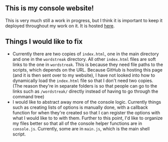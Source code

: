 ## This is my console website!
This is very much still a work in progress, but I think it is important to keep it deployed throughout my work on it. It is hosted [here](https://www.alex-werner.com).
## Things I would like to fix
* Currently there are two copies of `index.html`, one in the main directory and one in the `wordstreak` directory. All other `index.html` files are soft links to the one in `wordstreak`. This is because they need file paths to the scripts, which depends on the URL. Because GitHub is hosting this page (and it is then sent over to my website), I have not looked into how to dynamically load the `index.html` file so that I don't need two copies. (The reason they're in separate folders is so that people can go to the links such as `/wordstreak/` directly instead of having to go through the command tree)
* I would like to abstract away more of the console logic. Currently things such as creating lists of options is manually done, with a callback function for when they're created so that I can register the options with what I would like to to with them. Further to this point, I'd like to organize my files better so that all of the console helper functions are in `console.js`. Currently, some are in `main.js`, which is the main shell script.
